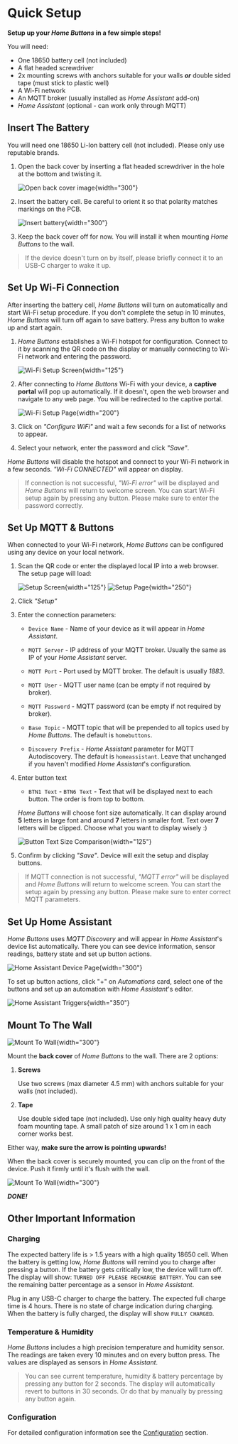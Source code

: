 # Quick Setup

**Setup up your *Home Buttons* in a few simple steps!**

You will need:

- One 18650 battery cell (not included)
- A flat headed screwdriver
- 2x mounting screws with anchors suitable for your walls ***or*** double sided tape (must stick to plastic well)
- A Wi-Fi network
- An MQTT broker (usually installed as *Home Assistant* add-on)
- *Home Assistant* (optional - can work only through MQTT)

## Insert The Battery

You will need one 18650 Li-Ion battery cell (not included). Please only use reputable brands.

1. Open the back cover by inserting a flat headed screwdriver in the hole at the bottom and twisting it.

    ![Open back cover image](assets/open_back_cover.jpeg){width="300"}

2. Insert the battery cell. Be careful to orient it so that polarity matches markings on the PCB.

    ![Insert battery](assets/insert_battery.jpeg){width="300"}

3. Keep the back cover off for now. You will install it when mounting *Home Buttons* to the wall.

> If the device doesn't turn on by itself, please briefly connect it to an USB-C charger to wake it up.

## Set Up Wi-Fi Connection

After inserting the battery cell, *Home Buttons* will turn on automatically and start Wi-Fi setup procedure.
If you don't complete the setup in 10 minutes, *Home Buttons* will turn off again to save battery.
Press any button to wake up and start again.

1. *Home Buttons* establishes a Wi-Fi hotspot for configuration.
Connect to it by scanning the QR code on the display or manually connecting to Wi-Fi network and entering the password.

    ![Wi-Fi Setup Screen](assets/wifi_setup_screen.png){width="125"}

2. After connecting to *Home Buttons* Wi-Fi with your device, a **captive portal** will pop up automatically.
If it doesn't, open the web browser and navigate to any web page. You will be redirected to the captive portal.

    ![Wi-Fi Setup Page](assets/wifi_setup_page_1.png){width="200"}

3. Click on *"Configure WiFi"* and wait a few seconds for a list of networks to appear.

4. Select your network, enter the password and click *"Save"*.

*Home Buttons* will disable the hotspot and connect to your Wi-Fi network in a few seconds. *"Wi-Fi CONNECTED"* will appear on display.

> If connection is not successful, *"Wi-Fi error"* will be displayed and *Home Buttons* will return to welcome screen.
You can start Wi-Fi setup again by pressing any button. Please make sure to enter the password correctly.

## Set Up MQTT & Buttons

When connected to your Wi-Fi network, *Home Buttons* can be configured using any device on your local network.

1. Scan the QR code or enter the displayed local IP into a web browser. The setup page will load:

    ![Setup Screen](assets/setup_screen.png){width="125"} 
    ![Setup Page](assets/setup_page.jpeg){width="250"}

2. Click *"Setup"*

3. Enter the connection parameters:

    - `Device Name` - Name of your device as it will appear in *Home Assistant*.

    - `MQTT Server` - IP address of your MQTT broker. Usually the same as IP of your *Home Assistant* server.

    - `MQTT Port` - Port used by MQTT broker. The default is usually *1883*.

    - `MQTT User` - MQTT user name (can be empty if not required by broker).

    - `MQTT Password` - MQTT password (can be empty if not required by broker).

    - `Base Topic` - MQTT topic that will be prepended to all topics used by *Home Buttons*. The default is `homebuttons`.

    - `Discovery Prefix` - *Home Assistant* parameter for MQTT Autodiscovery. The default is `homeassistant`.
    Leave that unchanged if you haven't modified *Home Assistant*'s configuration.

4. Enter button text

    - `BTN1 Text` - `BTN6 Text` - Text that will be displayed next to each button. The order is from top to bottom.

    *Home Buttons* will choose font size automatically. It can display around **5** letters in large font and around **7** letters in smaller font.
    Text over **7** letters will be clipped. Choose what you want to display wisely :)

    ![Button Text Size Comparison](assets/text_sizes.png){width="125"}

5. Confirm by clicking *"Save"*. Device will exit the setup and display buttons.

> If MQTT connection is not successful, *"MQTT error"* will be displayed and *Home Buttons* will return to welcome screen.
You can start the setup again by pressing any button. Please make sure to enter correct MQTT parameters.

## Set Up Home Assistant

*Home Buttons* uses *MQTT Discovery* and will appear in *Home Assistant*'s device list automatically.
There you can see device information, sensor readings, battery state and set up button actions.

![Home Assistant Device Page](assets/home_assistant_device.png){width="300"}

To set up button actions, click "+" on *Automations* card, select one of the buttons and set up an automation with *Home Assistant*'s editor.

![Home Assistant Triggers](assets/home_assistant_triggers.png){width="350"}

## Mount To The Wall

![Mount To Wall](assets/mount_2_wall.jpeg){width="300"}

Mount the **back cover** of *Home Buttons* to the wall. There are 2 options:

1. **Screws**

    Use two screws (max diameter 4.5 mm) with anchors suitable for your walls (not included).

2. **Tape**

    Use double sided tape (not included). Use only high quality heavy duty foam mounting tape.
    A small patch of size around 1 x 1 cm in each corner works best.

Either way, **make sure the arrow is pointing upwards!**

When the back cover is securely mounted, you can clip on the front of the device. Push it firmly until it's flush with the wall.

![Mount To Wall](assets/mount_2_wall_2.jpeg){width="300"}

***DONE!***

## Other Important Information

### Charging

The expected battery life is > 1.5 years with a high quality 18650 cell.
When the battery is getting low, *Home Buttons* will remind you to charge after pressing a button.
If the battery gets critically low, the device will turn off.
The display will show: `TURNED OFF PLEASE RECHARGE BATTERY`. You can see the remaining batter percentage as a sensor in *Home Assistant*.

Plug in any USB-C charger to charge the battery. The expected full charge time is 4 hours.
There is no state of charge indication during charging. When the battery is fully charged, the display will show `FULLY CHARGED`.

### Temperature & Humidity

*Home Buttons* includes a high precision temperature and humidity sensor. The readings are taken every 10 minutes and on every button press.
The values are displayed as sensors in *Home Assistant*. 

> You can see current temperature, humidity & battery percentage by pressing any button for 2 seconds.
The display will automatically revert to buttons in 30 seconds. Or do that by manually by pressing any button again.

### Configuration

For detailed configuration information see the [Configuration](configuration.md) section.
